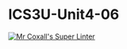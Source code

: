 # ICS3U-Unit4-06

[![Mr Coxall's Super Linter](https://github.com/Haley-LeBon/ICS3U-Unit4-06/workflows/Mr%20Coxall's%20Super%20Linter/badge.svg)](https://github.com/Haley-LeBon/ICS3U-Unit4-06/actions/)
